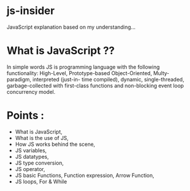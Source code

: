 # js-insider
JavaScript explanation based on my understanding...

# What is JavaScript ??
  In simple words JS is programming language with the following functionality: 
  High-Level, Prototype-based Object-Oriented, Multy-paradigm, interpreted (just-in-   time compiled), dynamic, 
  single-threaded, garbage-collected with first-class functions and non-blocking event loop concurrency model. 
  
# Points : 
  
 * What is JavaScript,
 * What is the use of JS,
 * How JS works behind the scene,
 * JS variables,
 * JS datatypes,
 * JS type conversion,
 * JS operator,
 * JS basic Functions, Function expression, Arrow Function,
 * JS loops, For & While
  
